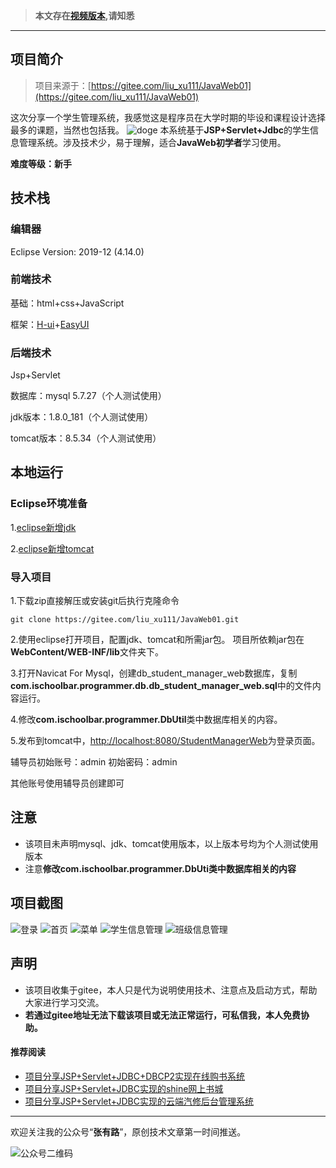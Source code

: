 >  **本文存在[视频版本](https://zhuanlan.zhihu.com/p/114474382),请知悉**


----------

## 项目简介

>项目来源于：[https://gitee.com/liu_xu111/JavaWeb01](https://gitee.com/liu_xu111/JavaWeb01)

这次分享一个学生管理系统，我感觉这是程序员在大学时期的毕设和课程设计选择最多的课题，当然也包括我。
![doge](https://dss0.bdstatic.com/70cFuHSh_Q1YnxGkpoWK1HF6hhy/it/u=3244848201,3163658525&fm=26&gp=0.jpg)
本系统基于**JSP+Servlet+Jdbc**的学生信息管理系统。涉及技术少，易于理解，适合**JavaWeb初学者**学习使用。

**难度等级：新手**

## 技术栈
### 编辑器
Eclipse Version: 2019-12 (4.14.0)
### 前端技术
基础：html+css+JavaScript

框架：[H-ui](http://www.h-ui.net/)+[EasyUI](http://www.jeasyui.net/)

### 后端技术
Jsp+Servlet

数据库：mysql 5.7.27（个人测试使用）

jdk版本：1.8.0_181（个人测试使用）

tomcat版本：8.5.34（个人测试使用）

## 本地运行
### Eclipse环境准备
1.[eclipse新增jdk](http://coderzcr.gitee.io/sensor-java-picture/pictures/Eclipse%E6%96%B0%E5%A2%9Ejdk.mp4)

2.[eclipse新增tomcat](http://coderzcr.gitee.io/sensor-java-picture/pictures/Eclipse%E6%96%B0%E5%A2%9Etomcat.mp4)

### 导入项目
1.下载zip直接解压或安装git后执行克隆命令 
```
git clone https://gitee.com/liu_xu111/JavaWeb01.git
```

2.使用eclipse打开项目，配置jdk、tomcat和所需jar包。
项目所依赖jar包在**WebContent/WEB-INF/lib**文件夹下。

3.打开Navicat For Mysql，创建db_student_manager_web数据库，复制**com.ischoolbar.programmer.db.db_student_manager_web.sql**中的文件内容运行。

4.修改**com.ischoolbar.programmer.DbUtil**类中数据库相关的内容。

5.发布到tomcat中，[http://localhost:8080/StudentManagerWeb](http://localhost:8080/StudentManagerWeb)为登录页面。

辅导员初始账号：admin 初始密码：admin

其他账号使用辅导员创建即可

## 注意
- 该项目未声明mysql、jdk、tomcat使用版本，以上版本号均为个人测试使用版本
- 注意**修改com.ischoolbar.programmer.DbUti类中数据库相关的内容**


## 项目截图
![登录](http://coderzcr.gitee.io/sensor-java-picture/pictures/blog20200319151101.png)
![首页](http://coderzcr.gitee.io/sensor-java-picture/pictures/blog20200319151102.png)
![菜单](http://coderzcr.gitee.io/sensor-java-picture/pictures/blog20200319151105.png)
![学生信息管理](http://coderzcr.gitee.io/sensor-java-picture/pictures/blog20200319151103.png)
![班级信息管理](http://coderzcr.gitee.io/sensor-java-picture/pictures/blog20200319151104.png)

## 声明
- 该项目收集于gitee，本人只是代为说明使用技术、注意点及启动方式，帮助大家进行学习交流。
- **若通过gitee地址无法下载该项目或无法正常运行，可私信我，本人免费协助。**


#### 推荐阅读
- [项目分享JSP+Servlet+JDBC+DBCP2实现在线购书系统](https://mp.weixin.qq.com/s/kFHzkRtL6FNN9koaWAjDkg)
- [项目分享JSP+Servlet+JDBC实现的shine网上书城](https://mp.weixin.qq.com/s/GvfywZwg28IMYk5Q2ZWcOw)
- [项目分享JSP+Servlet+JDBC实现的云端汽修后台管理系统](https://mp.weixin.qq.com/s/kalGv5T8AZGxTnLHr2wDsA)


---

欢迎关注我的公众号“**张有路**”，原创技术文章第一时间推送。

![公众号二维码](http://coderzcr.gitee.io/sensor-java-picture/pictures/qrcode.gif)

